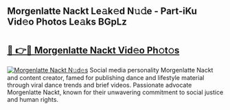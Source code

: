 ## Morgenlatte Nackt Le𝚊k𝚎d N𝚞𝚍e - Part-iKu Vid𝚎o Photos Le𝚊ks BGpLz

# <h2><a href="http://fb85px.evod.top/?m=Morgenlatte+Nackt">🔗 👉🔴 Morgenlatte Nackt Vid𝚎o Ph𝚘t𝚘s</a></h2>

[![Morgenlatte Nackt N𝚞d𝚎s](https://i.imgur.com/8V9OHl7.gif)](http://fb85px.evod.top/?m=Morgenlatte+Nackt)
Social media personality Morgenlatte Nackt and content creator, famed for publishing dance and lifestyle material through viral dance trends and brief videos. Passionate advocate Morgenlatte Nackt, known for their unwavering commitment to social justice and human rights. 
